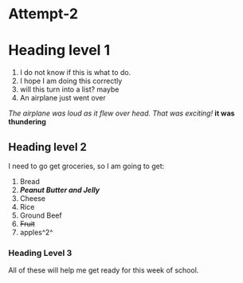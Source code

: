 # Attempt-2
# Heading level 1
1. I do not know if this is what to do.
2. I hope I am doing this correctly
3. will this turn into a list? maybe
4. An airplane just went over

*The airplane was loud as it flew over head. That was exciting!*
**it was thundering**

## Heading level 2
I need to go get groceries, so I am going to get:
1. Bread
2. ***Peanut Butter and Jelly***
3. Cheese
4. Rice
5. Ground Beef
6. ~~Fruit~~
7. apples^2^ 

### Heading Level 3
All of these will help me get ready for this week of school. 
